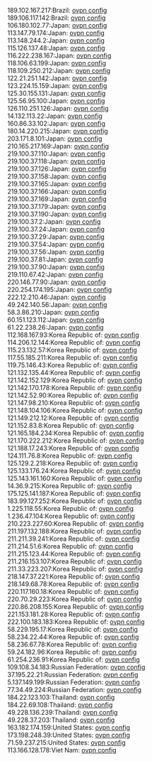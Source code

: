 189.102.167.217:Brazil: [ovpn config](vpn/189_102_167_217.ovpn)  
189.106.117.142:Brazil: [ovpn config](vpn/189_106_117_142.ovpn)  
106.180.102.77:Japan: [ovpn config](vpn/106_180_102_77.ovpn)  
113.147.79.174:Japan: [ovpn config](vpn/113_147_79_174.ovpn)  
113.148.244.2:Japan: [ovpn config](vpn/113_148_244_2.ovpn)  
115.126.137.48:Japan: [ovpn config](vpn/115_126_137_48.ovpn)  
116.222.238.167:Japan: [ovpn config](vpn/116_222_238_167.ovpn)  
118.106.63.199:Japan: [ovpn config](vpn/118_106_63_199.ovpn)  
118.109.250.212:Japan: [ovpn config](vpn/118_109_250_212.ovpn)  
122.21.251.142:Japan: [ovpn config](vpn/122_21_251_142.ovpn)  
123.224.15.159:Japan: [ovpn config](vpn/123_224_15_159.ovpn)  
125.30.155.131:Japan: [ovpn config](vpn/125_30_155_131.ovpn)  
125.56.95.100:Japan: [ovpn config](vpn/125_56_95_100.ovpn)  
126.110.251.126:Japan: [ovpn config](vpn/126_110_251_126.ovpn)  
14.132.113.22:Japan: [ovpn config](vpn/14_132_113_22.ovpn)  
160.86.33.102:Japan: [ovpn config](vpn/160_86_33_102.ovpn)  
180.14.220.215:Japan: [ovpn config](vpn/180_14_220_215.ovpn)  
203.171.8.101:Japan: [ovpn config](vpn/203_171_8_101.ovpn)  
210.165.217.169:Japan: [ovpn config](vpn/210_165_217_169.ovpn)  
219.100.37.110:Japan: [ovpn config](vpn/219_100_37_110.ovpn)  
219.100.37.118:Japan: [ovpn config](vpn/219_100_37_118.ovpn)  
219.100.37.126:Japan: [ovpn config](vpn/219_100_37_126.ovpn)  
219.100.37.158:Japan: [ovpn config](vpn/219_100_37_158.ovpn)  
219.100.37.165:Japan: [ovpn config](vpn/219_100_37_165.ovpn)  
219.100.37.166:Japan: [ovpn config](vpn/219_100_37_166.ovpn)  
219.100.37.169:Japan: [ovpn config](vpn/219_100_37_169.ovpn)  
219.100.37.179:Japan: [ovpn config](vpn/219_100_37_179.ovpn)  
219.100.37.190:Japan: [ovpn config](vpn/219_100_37_190.ovpn)  
219.100.37.2:Japan: [ovpn config](vpn/219_100_37_2.ovpn)  
219.100.37.24:Japan: [ovpn config](vpn/219_100_37_24.ovpn)  
219.100.37.29:Japan: [ovpn config](vpn/219_100_37_29.ovpn)  
219.100.37.54:Japan: [ovpn config](vpn/219_100_37_54.ovpn)  
219.100.37.56:Japan: [ovpn config](vpn/219_100_37_56.ovpn)  
219.100.37.81:Japan: [ovpn config](vpn/219_100_37_81.ovpn)  
219.100.37.90:Japan: [ovpn config](vpn/219_100_37_90.ovpn)  
219.110.67.42:Japan: [ovpn config](vpn/219_110_67_42.ovpn)  
220.146.77.90:Japan: [ovpn config](vpn/220_146_77_90.ovpn)  
220.254.174.195:Japan: [ovpn config](vpn/220_254_174_195.ovpn)  
222.12.210.46:Japan: [ovpn config](vpn/222_12_210_46.ovpn)  
49.242.140.56:Japan: [ovpn config](vpn/49_242_140_56.ovpn)  
58.3.86.210:Japan: [ovpn config](vpn/58_3_86_210.ovpn)  
60.151.123.112:Japan: [ovpn config](vpn/60_151_123_112.ovpn)  
61.22.238.26:Japan: [ovpn config](vpn/61_22_238_26.ovpn)  
112.168.167.93:Korea Republic of: [ovpn config](vpn/112_168_167_93.ovpn)  
114.206.12.144:Korea Republic of: [ovpn config](vpn/114_206_12_144.ovpn)  
115.23.132.57:Korea Republic of: [ovpn config](vpn/115_23_132_57.ovpn)  
117.55.185.211:Korea Republic of: [ovpn config](vpn/117_55_185_211.ovpn)  
119.75.146.43:Korea Republic of: [ovpn config](vpn/119_75_146_43.ovpn)  
121.132.135.44:Korea Republic of: [ovpn config](vpn/121_132_135_44.ovpn)  
121.142.152.129:Korea Republic of: [ovpn config](vpn/121_142_152_129.ovpn)  
121.142.170.178:Korea Republic of: [ovpn config](vpn/121_142_170_178.ovpn)  
121.142.52.90:Korea Republic of: [ovpn config](vpn/121_142_52_90.ovpn)  
121.147.98.210:Korea Republic of: [ovpn config](vpn/121_147_98_210.ovpn)  
121.148.104.106:Korea Republic of: [ovpn config](vpn/121_148_104_106.ovpn)  
121.149.212.12:Korea Republic of: [ovpn config](vpn/121_149_212_12.ovpn)  
121.152.83.8:Korea Republic of: [ovpn config](vpn/121_152_83_8.ovpn)  
121.165.184.234:Korea Republic of: [ovpn config](vpn/121_165_184_234.ovpn)  
121.170.222.212:Korea Republic of: [ovpn config](vpn/121_170_222_212.ovpn)  
121.188.17.243:Korea Republic of: [ovpn config](vpn/121_188_17_243.ovpn)  
124.111.76.8:Korea Republic of: [ovpn config](vpn/124_111_76_8.ovpn)  
125.129.2.218:Korea Republic of: [ovpn config](vpn/125_129_2_218.ovpn)  
125.133.176.24:Korea Republic of: [ovpn config](vpn/125_133_176_24.ovpn)  
125.143.161.160:Korea Republic of: [ovpn config](vpn/125_143_161_160.ovpn)  
14.36.9.215:Korea Republic of: [ovpn config](vpn/14_36_9_215.ovpn)  
175.125.141.187:Korea Republic of: [ovpn config](vpn/175_125_141_187.ovpn)  
183.99.127.252:Korea Republic of: [ovpn config](vpn/183_99_127_252.ovpn)  
1.225.118.55:Korea Republic of: [ovpn config](vpn/1_225_118_55.ovpn)  
1.236.47.104:Korea Republic of: [ovpn config](vpn/1_236_47_104.ovpn)  
210.223.227.60:Korea Republic of: [ovpn config](vpn/210_223_227_60.ovpn)  
211.197.132.188:Korea Republic of: [ovpn config](vpn/211_197_132_188.ovpn)  
211.211.39.241:Korea Republic of: [ovpn config](vpn/211_211_39_241.ovpn)  
211.214.51.6:Korea Republic of: [ovpn config](vpn/211_214_51_6.ovpn)  
211.215.123.44:Korea Republic of: [ovpn config](vpn/211_215_123_44.ovpn)  
211.216.153.107:Korea Republic of: [ovpn config](vpn/211_216_153_107.ovpn)  
211.33.223.207:Korea Republic of: [ovpn config](vpn/211_33_223_207.ovpn)  
218.147.37.221:Korea Republic of: [ovpn config](vpn/218_147_37_221.ovpn)  
218.149.68.78:Korea Republic of: [ovpn config](vpn/218_149_68_78.ovpn)  
220.117.160.18:Korea Republic of: [ovpn config](vpn/220_117_160_18.ovpn)  
220.70.29.223:Korea Republic of: [ovpn config](vpn/220_70_29_223.ovpn)  
220.86.208.155:Korea Republic of: [ovpn config](vpn/220_86_208_155.ovpn)  
221.153.181.28:Korea Republic of: [ovpn config](vpn/221_153_181_28.ovpn)  
222.100.183.183:Korea Republic of: [ovpn config](vpn/222_100_183_183.ovpn)  
58.229.195.17:Korea Republic of: [ovpn config](vpn/58_229_195_17.ovpn)  
58.234.22.44:Korea Republic of: [ovpn config](vpn/58_234_22_44.ovpn)  
58.236.67.78:Korea Republic of: [ovpn config](vpn/58_236_67_78.ovpn)  
59.24.182.96:Korea Republic of: [ovpn config](vpn/59_24_182_96.ovpn)  
61.254.236.91:Korea Republic of: [ovpn config](vpn/61_254_236_91.ovpn)  
109.108.34.183:Russian Federation: [ovpn config](vpn/109_108_34_183.ovpn)  
37.195.22.21:Russian Federation: [ovpn config](vpn/37_195_22_21.ovpn)  
5.137.149.199:Russian Federation: [ovpn config](vpn/5_137_149_199.ovpn)  
77.34.49.224:Russian Federation: [ovpn config](vpn/77_34_49_224.ovpn)  
184.22.123.103:Thailand: [ovpn config](vpn/184_22_123_103.ovpn)  
184.22.69.108:Thailand: [ovpn config](vpn/184_22_69_108.ovpn)  
49.228.136.239:Thailand: [ovpn config](vpn/49_228_136_239.ovpn)  
49.228.37.203:Thailand: [ovpn config](vpn/49_228_37_203.ovpn)  
163.182.174.159:United States: [ovpn config](vpn/163_182_174_159.ovpn)  
173.198.248.39:United States: [ovpn config](vpn/173_198_248_39.ovpn)  
71.59.237.215:United States: [ovpn config](vpn/71_59_237_215.ovpn)  
113.166.128.178:Viet Nam: [ovpn config](vpn/113_166_128_178.ovpn)  
